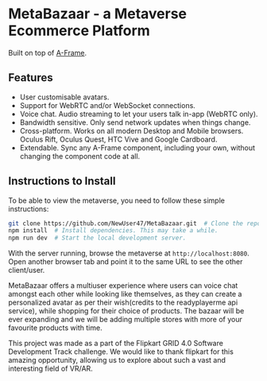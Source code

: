 MetaBazaar - a Metaverse Ecommerce Platform
=======

Built on top of [A-Frame](https://aframe.io/).

Features
--------
* User customisable avatars.
* Support for WebRTC and/or WebSocket connections.
* Voice chat. Audio streaming to let your users talk in-app (WebRTC only).
* Bandwidth sensitive. Only send network updates when things change.
* Cross-platform. Works on all modern Desktop and Mobile browsers. Oculus Rift, Oculus Quest, HTC Vive and Google Cardboard.
* Extendable. Sync any A-Frame component, including your own, without changing the component code at all.


Instructions to Install
---------------

To be able to view the metaverse, you need to follow these simple instructions:

 ```sh
git clone https://github.com/NewUser47/MetaBazaar.git  # Clone the repository.
npm install  # Install dependencies. This may take a while.
npm run dev  # Start the local development server.
```
With the server running, browse the metaverse at `http://localhost:8080`. Open another browser tab and point it to the same URL to see the other client/user.

MetaBazaar offers a multiuser experience where users can voice chat amongst each other while looking like themselves, as they can create a personalized avatar as per their wish(credits to the readyplayerme api service), while shopping for their choice of products. The bazaar will be ever expanding and we will be adding multiple stores with more of your favourite products with time. 

This project was made as a part of the Flipkart GRID 4.0 Software Development Track challenge.
We would like to thank flipkart for this amazing opportunity, allowing us to explore about such a vast and interesting field of VR/AR.
